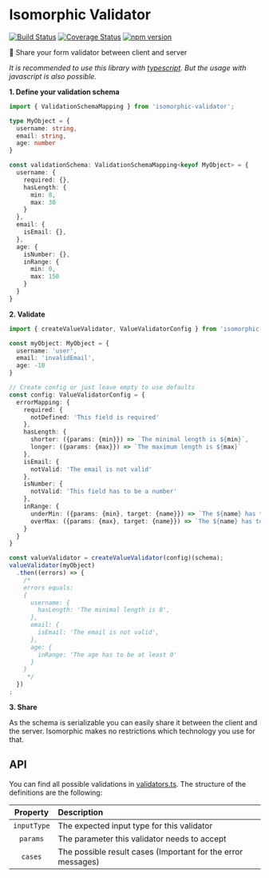 # Isomorphic Validator
[![Build Status](https://travis-ci.org/TobiasWalle/isomorphic-validator.svg?branch=master)](https://travis-ci.org/TobiasWalle/isomorphic-validator)
[![Coverage Status](https://coveralls.io/repos/github/TobiasWalle/isomorphic-validator/badge.svg?branch=master)](https://coveralls.io/github/TobiasWalle/isomorphic-validator?branch=master)
[![npm version](https://badge.fury.io/js/isomorphic-validator.svg)](https://badge.fury.io/js/isomorphic-validator)

:rocket: Share your form validator between client and server

*It is recommended to use this library with [typescript](https://www.typescriptlang.org/). But the usage with javascript is also possible.*

**1. Define your validation schema**

```typescript
import { ValidationSchemaMapping } from 'isomorphic-validator';

type MyObject = {
  username: string,
  email: string,
  age: number
}

const validationSchema: ValidationSchemaMapping<keyof MyObject> = {
  username: {
    required: {},
    hasLength: {
      min: 8,
      max: 30
    }
  },
  email: {
    isEmail: {},
  },
  age: {
    isNumber: {},
    inRange: {
      min: 0,
      max: 150
    }
  }
}
```

**2. Validate**
```typescript
import { createValueValidator, ValueValidatorConfig } from 'isomorphic-validator';

const myObject: MyObject = {
  username: 'user',
  email: 'invalidEmail',
  age: -10
}

// Create config or just leave empty to use defaults
const config: ValueValidatorConfig = {
  errorMapping: {
    required: {
      notDefined: 'This field is required'
    },
    hasLength: {
      shorter: ({params: {min}}) => `The minimal length is ${min}`,
      longer: ({params: {max}}) => `The maximum length is ${max}`
    },
    isEmail: {
      notValid: 'The email is not valid'
    },
    isNumber: {
      notValid: 'This field has to be a number'
    },
    inRange: {
      underMin: ({params: {min}, target: {name}}) => `The ${name} has to be at least ${min}.`,
      overMax: ({params: {max}, target: {name}}) => `The ${name} has to be smaller than ${max}.`
    }
  }
}

const valueValidator = createValueValidator(config)(schema);
valueValidator(myObject)
  .then((errors) => {
    /*
    errors equals:
    {
      username: {
        hasLength: 'The minimal length is 8',
      },
      email: {
        isEmail: 'The email is not valid',
      },
      age: {
        inRange: 'The age has to be at least 0'
      }
    }
     */
  })
;
```

**3. Share**

As the schema is serializable you can easily share it between the client and the server.
Isomorphic makes no restrictions which technology you use for that.

## API

You can find all possible validations in [validators.ts](src/validators.ts).
The  structure of the definitions are the following:

|Property|Description|
|:---------:|:-------------|
|`inputType`| The expected input type for this validator|
|`params`| The parameter this validator needs to accept|
|`cases`| The possible result cases (Important for the error messages)|



